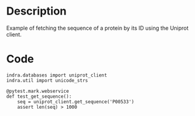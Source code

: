 # Description
Example of fetching the sequence of a protein by its ID using the Uniprot client.

# Code
```
indra.databases import uniprot_client
indra.util import unicode_strs

@pytest.mark.webservice
def test_get_sequence():
    seq = uniprot_client.get_sequence('P00533')
    assert len(seq) > 1000

```
